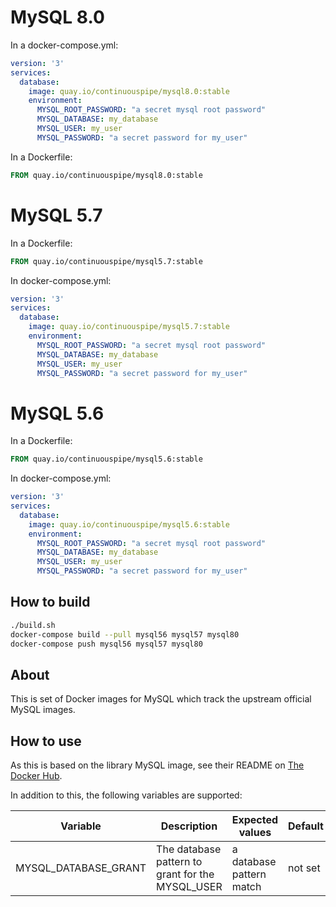 # MySQL 8.0

In a docker-compose.yml:
```yml
version: '3'
services:
  database:
    image: quay.io/continuouspipe/mysql8.0:stable
    environment:
      MYSQL_ROOT_PASSWORD: "a secret mysql root password"
      MYSQL_DATABASE: my_database
      MYSQL_USER: my_user
      MYSQL_PASSWORD: "a secret password for my_user"
```

In a Dockerfile:
```Dockerfile
FROM quay.io/continuouspipe/mysql8.0:stable
```

# MySQL 5.7

In a Dockerfile:
```Dockerfile
FROM quay.io/continuouspipe/mysql5.7:stable
```
In docker-compose.yml:
```yml
version: '3'
services:
  database:
    image: quay.io/continuouspipe/mysql5.7:stable
    environment:
      MYSQL_ROOT_PASSWORD: "a secret mysql root password"
      MYSQL_DATABASE: my_database
      MYSQL_USER: my_user
      MYSQL_PASSWORD: "a secret password for my_user"
```

# MySQL 5.6

In a Dockerfile:
```Dockerfile
FROM quay.io/continuouspipe/mysql5.6:stable
```
In docker-compose.yml:
```yml
version: '3'
services:
  database:
    image: quay.io/continuouspipe/mysql5.6:stable
    environment:
      MYSQL_ROOT_PASSWORD: "a secret mysql root password"
      MYSQL_DATABASE: my_database
      MYSQL_USER: my_user
      MYSQL_PASSWORD: "a secret password for my_user"
```

## How to build
```bash
./build.sh
docker-compose build --pull mysql56 mysql57 mysql80
docker-compose push mysql56 mysql57 mysql80
```

## About

This is set of Docker images for MySQL which track the upstream official MySQL images.

## How to use

As this is based on the library MySQL image, see their README on [The Docker Hub](https://hub.docker.com/_/mysql/).

In addition to this, the following variables are supported:

Variable | Description | Expected values | Default
--- | --- | --- | ----
MYSQL_DATABASE_GRANT | The database pattern to grant for the MYSQL_USER | a database pattern match | not set
